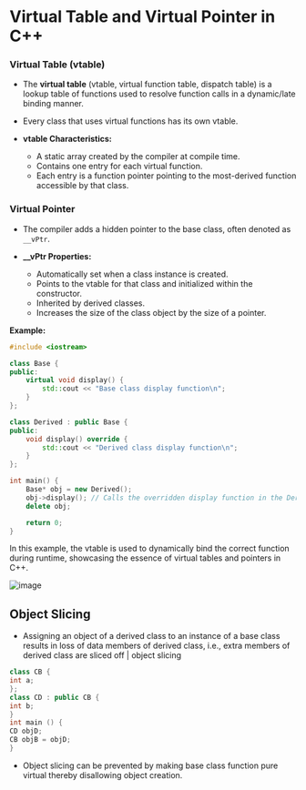 # Virtual Table and Virtual Pointer in C++

### Virtual Table (vtable)

- The **virtual table** (vtable, virtual function table, dispatch table) is a lookup table of functions used to resolve function calls in a dynamic/late binding manner.
  
- Every class that uses virtual functions has its own vtable.
  
- **vtable Characteristics:**
  - A static array created by the compiler at compile time.
  - Contains one entry for each virtual function.
  - Each entry is a function pointer pointing to the most-derived function accessible by that class.

### Virtual Pointer

- The compiler adds a hidden pointer to the base class, often denoted as `__vPtr`.
  
- **__vPtr Properties:**
  - Automatically set when a class instance is created.
  - Points to the vtable for that class and initialized within the constructor.
  - Inherited by derived classes.
  - Increases the size of the class object by the size of a pointer.

**Example:**
```cpp
#include <iostream>

class Base {
public:
    virtual void display() {
        std::cout << "Base class display function\n";
    }
};

class Derived : public Base {
public:
    void display() override {
        std::cout << "Derived class display function\n";
    }
};

int main() {
    Base* obj = new Derived();
    obj->display(); // Calls the overridden display function in the Derived class
    delete obj;

    return 0;
}
```

In this example, the vtable is used to dynamically bind the correct function during runtime, showcasing the essence of virtual tables and pointers in C++.

![image](https://github.com/vansh-seth/Cpp-OOPS/assets/111755254/7bc2fdb9-0c0f-45dd-a41f-2bf02669308e)

## Object Slicing
- Assigning an object of a derived class to an instance of a base class results in loss of data
members of derived class, i.e., extra members of derived class are sliced off | object slicing

```cpp
class CB {
int a;
};
class CD : public CB {
int b;
}
int main () {
CD objD;
CB objB = objD;
}
```
- Object slicing can be prevented by making base class function pure virtual thereby disallowing
object creation.
